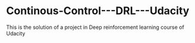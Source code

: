 # Continous-Control---DRL---Udacity
This is the solution of a project in Deep reinforcement learning course of Udacity
